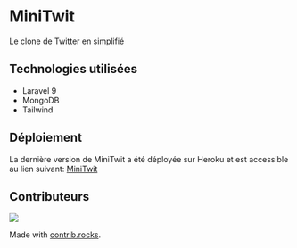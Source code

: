 # MiniTwit
Le clone de Twitter en simplifié

## Technologies utilisées
- Laravel 9
- MongoDB
- Tailwind

## Déploiement
La dernière version de MiniTwit a été déployée sur Heroku et est accessible au lien suivant: [MiniTwit](https://www.minitwit.social)

## Contributeurs
<a href="https://github.com/CPNV-ES/MiniTwit/graphs/contributors">
  <img src="https://contrib.rocks/image?repo=CPNV-ES/MiniTwit" />
</a>

Made with [contrib.rocks](https://contrib.rocks).
